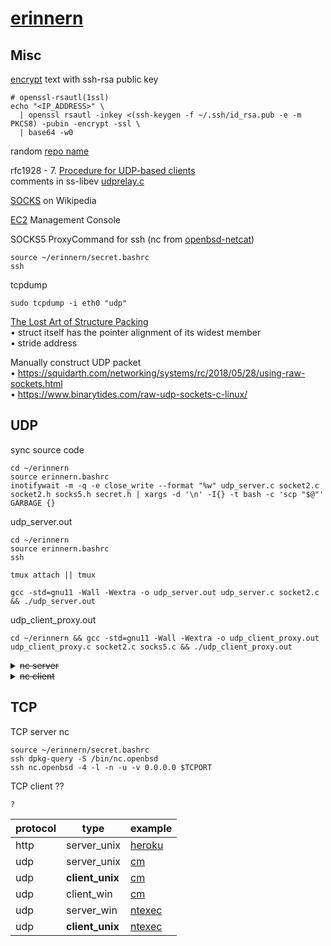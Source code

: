 # [erinnern](https://github.com/Un1Gfn-network/erinnern)

## Misc

[encrypt](https://superuser.com/a/576558) text with ssh-rsa public key

    # openssl-rsautl(1ssl)
    echo "<IP_ADDRESS>" \
      | openssl rsautl -inkey <(ssh-keygen -f ~/.ssh/id_rsa.pub -e -m PKCS8) -pubin -encrypt -ssl \
      | base64 -w0

random [repo name](https://www.bestrandoms.com/random-german-words)

rfc1928 - 7. [Procedure for UDP-based clients](https://datatracker.ietf.org/doc/html/rfc1928#section-7) \
comments in ss-libev [udprelay.c](https://github.com/shadowsocks/shadowsocks-libev/blob/e04b73d1b6ad04d047d0c81ac1291bc281429ba1/src/udprelay.c#L1020)

[SOCKS](https://en.wikipedia.org/wiki/SOCKS) on Wikipedia

[EC2](https://console.aws.amazon.com/ec2) Management Console

SOCKS5 ProxyCommand for ssh (nc from [openbsd-netcat](https://superuser.com/q/1615110#comment2539331_1615110))

    source ~/erinnern/secret.bashrc
    ssh

tcpdump

    sudo tcpdump -i eth0 "udp"

[The Lost Art of Structure Packing](http://www.catb.org/esr/structure-packing) \
&bullet; struct itself has the pointer alignment of its widest member \
&bullet; stride address

Manually construct UDP packet \
&bullet; https://squidarth.com/networking/systems/rc/2018/05/28/using-raw-sockets.html \
&bullet; https://www.binarytides.com/raw-udp-sockets-c-linux/

## UDP

sync source code

    cd ~/erinnern
    source erinnern.bashrc
    inotifywait -m -q -e close_write --format "%w" udp_server.c socket2.c socket2.h socks5.h secret.h | xargs -d '\n' -I{} -t bash -c 'scp "$@"' GARBAGE {}

udp_server.out

    cd ~/erinnern
    source erinnern.bashrc
    ssh
<!-- -->
    tmux attach || tmux
<!-- -->
    gcc -std=gnu11 -Wall -Wextra -o udp_server.out udp_server.c socket2.c && ./udp_server.out

udp_client_proxy.out

    cd ~/erinnern && gcc -std=gnu11 -Wall -Wextra -o udp_client_proxy.out udp_client_proxy.c socket2.c socks5.c && ./udp_client_proxy.out

<details><summary><del>nc server</del></summary>

    source ~/erinnern/secret.bashrc
    ssh
<!--  -->
    tmux attach || tmux
<!--  -->
    dpkg-query -S /bin/nc.openbsd
    nc.openbsd -4 -l -n -u -v 0.0.0.0 $LC_UDPORT

</details>

<details><summary><del>nc client</del></summary>

    source ~/erinnern/secret.bashrc
    pacman -Qo /usr/bin/nc
    nc -4 -N -n -u -v "$IP" $UDPORT
    # nc -4 -N -n -u -v -X 5 -x 127.0.0.1:1080 "$IP" $UDPORT # nc: no proxy support for UDP mode

</details>

## TCP

TCP server nc

    source ~/erinnern/secret.bashrc
    ssh dpkg-query -S /bin/nc.openbsd
    ssh nc.openbsd -4 -l -n -u -v 0.0.0.0 $TCPORT

TCP client ??

    ?

|protocol|type|example|
|-|-|-|
|http|server_unix|[heroku](https://github.com/Un1Gfn-network/cm-mailman/blob/master/main.c)|
| udp|server_unix|[cm](https://github.com/Un1Gfn-network/cm-exp02/blob/master/server.c)|
| udp|**client_unix**|[cm](https://github.com/Un1Gfn-network/cm-exp02/blob/master/client.c)|
| udp|client_win |[cm](https://github.com/Un1Gfn-network/cm-exp02/blob/master/client_win.c)|
| udp|server_win |[ntexec](https://github.com/Un1Gfn-nt/ntexec/blob/master/win_server.c)|
| udp|**client_unix**|[ntexec](https://github.com/Un1Gfn-nt/ntexec/blob/master/ntexec.c)|
<!--
|||||
-->
